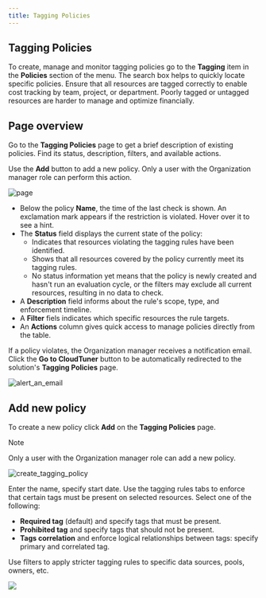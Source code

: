 ```yaml
---
title: Tagging Policies
---
```


## Tagging Policies

To create, manage and monitor tagging policies go to the **Tagging** item in the **Policies** section of the menu. The search box helps to quickly locate specific policies. Ensure that all resources are tagged correctly to enable cost tracking by team, project, or department. Poorly tagged or untagged resources are harder to manage and optimize financially.

## Page overview

Go to the **Tagging Policies** page to get a brief description of existing policies. Find its status, description, filters, and available actions.

Use the **Add** button to add a new policy. Only a user with the Organization manager role can perform this action.

![page](https://cloudtuner-email-templates-image.s3.eu-north-1.amazonaws.com/documentation/taggingpolicies.png)

- Below the policy **Name**, the time of the last check is shown. An exclamation mark appears if the restriction is violated. Hover over it to see a hint.
- The **Status** field displays the current state of the policy:
	- Indicates that resources violating the tagging rules have been identified.
	- Shows that all resources covered by the policy currently meet its tagging rules.
	- No status information yet means that the policy is newly created and hasn't run an evaluation cycle, or the filters may exclude all current resources, resulting in no data to check.
- A **Description** field informs about the rule's scope, type, and enforcement timeline.
- A **Filter** fiels indicates which specific resources the rule targets.
- An **Actions** column gives quick access to manage policies directly from the table.

If a policy violates, the Organization manager receives a notification email. Click the **Go to CloudTuner** button to be automatically redirected to the solution's **Tagging Policies** page.

![alert_an_email](https://cloudtuner-email-templates-image.s3.eu-north-1.amazonaws.com/documentation/emailtemplatepolicy.png)

## Add new policy

To create a new policy click **Add** on the **Tagging Policies** page.

Note

Only a user with the Organization manager role can add a new policy.

![create_tagging_policy](https://cloudtuner-email-templates-image.s3.eu-north-1.amazonaws.com/documentation/policytaggingaddition.png)

Enter the name, specify start date. Use the tagging rules tabs to enforce that certain tags must be present on selected resources. Select one of the following:

- **Required tag** (default) and specify tags that must be present.
- **Prohibited tag** and specify tags that should not be present.
- **Tags correlation** and enforce logical relationships between tags: specify primary and correlated tag.

Use filters to apply stricter tagging rules to specific data sources, pools, owners, etc.

![](https://hystax.com/documentation/optscale/images/snipp4.svg)